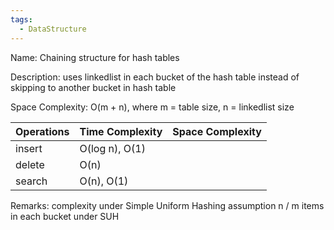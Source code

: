 ```yaml
---
tags:
  - DataStructure
---
```

Name: Chaining structure for hash tables

Description: uses linkedlist in each bucket of the hash table instead of skipping to another bucket in hash table

Space Complexity: O(m + n), where m = table size, n = linkedlist size

| Operations | Time Complexity | Space Complexity |
| ---------- | --------------- | ---------------- |
| insert     | O(log n), O(1)  |                  |
| delete     | O(n)            |                  |
| search     | O(n), O(1)      |                  |

Remarks:
	complexity under Simple Uniform Hashing assumption
	n / m items in each bucket under SUH